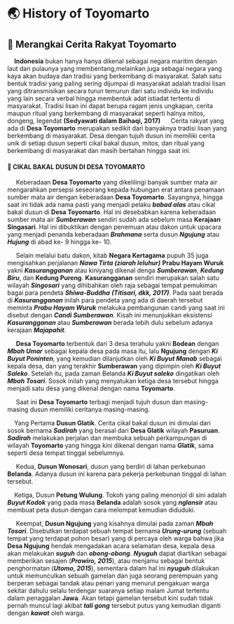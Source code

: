 
# :earth_asia: History of Toyomarto

## :mag_right: Merangkai Cerita Rakyat Toyomarto	

&nbsp;&nbsp;&nbsp;&nbsp;**Indonesia** bukan hanya hanya dikenal sebagai negara maritim dengan laut dan pulaunya yang membentang,melainkan juga sebagai negara yang kaya akan budaya dan tradisi yang berkembang di masyarakat. Salah satu bentuk tradisi yang paling sering dijumpai di masyarakat adalah tradisi lisan yang ditransmisikan secara turun temurun dari satu individu ke individu yang lain secara verbal hingga membentuk adat istiadat tertentu di masyarakat. Tradisi lisan ini dapat berupa ragam jenis ungkapan, cerita maupun ritual yang berkembang di masyarakat seperti halnya mitos, dongeng, legendat **(Sedyawati dalam Baihaqi, 2017)**
&nbsp;&nbsp;&nbsp;&nbsp; Cerita rakyat yang ada di **Desa Toyomarto** merupakan sedikit dari banyaknya tradisi lisan yang berkembang di masyarakat. Desa dengan tujuh dusun ini memiliki cerita unik di setiap dusun seperti cikal bakal dusun, mitos, dan ritual yang berkembang di masyarakat dan masih bertahan hingga saat ini.

#### :scroll: CIKAL BAKAL DUSUN DI DESA TOYOMARTO
&nbsp;&nbsp;&nbsp;&nbsp; Keberadaan **Desa Toyomarto** yang dikelilingi banyak sumber mata air mengarahkan persepsi seseorang kepada hubungan erat antara penamaan sumber mata air dengan keberadaan **Desa Toyomarto**. Sayangnya, hingga saat ini tidak ada nama pasti yang menjadi pelaku ***babad alas*** atau cikal bakal dusun di **Desa Toyomarto**. Hal ini desebabkan karena keberadaan sumber mata air ***Sumberawan*** sendiri sudah ada sebelum masa **Kerajaan Singasari**. Hal ini dibuktikan dengan penemuan atau dakon untuk upacara yang menjadi penanda keberadaan ***Brahmana*** serta dusun ***Ngujung*** atau ***Hujung*** di abad ke- 9 hingga ke- 10.

&nbsp;&nbsp;&nbsp;&nbsp; Selain melalui batu dakon, kitab **Negara Kertagama**  pupuh 35 juga mengisahkan perjalanan ***Nawa Tirta (ziarah leluhur)***  **Prabu Hayam Wuruk** yakni ***Kasurangganan*** atau kiniyang dikenal denga ***Sumberawan***, ***Kedung Biru***,  dan **Kedung Pureng**. **Kasurangganan** sendiri merupakan salah satu wilayah ***Singosari*** yang dihibahkan oleh raja sebagai tempat pemukiman bagai para pendeta ***Shiwa-Buddha*** ***(Titisari, dkk, 2017)***. Pada saat berada di ***Kasurangganan*** inilah para pendeta yang ada di daerah tersebut meminta ***Prabu Hayam Wuruk*** melakuka pembangunan candi yang saat ini disebut dengan ***Candi Sumberawan***. Kisah ini menunjukkan eksistensi ***Kasurangganan*** atau ***Sumberawan*** berada lebih dulu sebelum adanya kerajaan ***Majapahit***.

&nbsp;&nbsp;&nbsp;&nbsp; **Desa Toyomarto** terbentuk dari 3 desa terahulu yakni **Bodean** dengan ***Mbah Umar*** sebagai kepala desa pada masa itu, lalu **Ngujung** dengan ***Ki Buyut Poninten***, yang kemudian dilanjutkan oleh ***Ki Buyut Manab*** sebagai kepala desa, dan yang terakhir **Sumberawan** yang dipimpin oleh ***Ki Buyut Saleko***. Setelah itu, pada zaman Belanda ***Ki Buyut saleko*** dingatikan oleh ***Mbah Tosari***. Sosok inilah yang menyatukan ketiga desa tersebut hingga menjadi satu desa yang dikenal dengan nama **Toyomarto**.

&nbsp;&nbsp;&nbsp;&nbsp; Saat ini **Desa Toyomarto** terbagi menjadi tujuh dusun dan masing-masing dusun memiliki ceritanya masing-masing. 

&nbsp;&nbsp;&nbsp;&nbsp;Yang Pertama **Dusun Glatik**. Cerita cikal bakal dusun ini dimulai dari sosok bernama ***Sadirah*** yang berasal dari **Desa Glatik** wilayah **Pasuruan**. ***Sadirah*** melakukan perjalan dan membuka sebuah perkampungan di wilayah **Toyomarto** yang hingga kini dikenal dengan nama **Glatik**, sama seperti desa tempat tinggal sebelumnya.

&nbsp;&nbsp;&nbsp;&nbsp; Kedua, **Dusun Wonosari**, dusun yang berdiri di lahan perkebunan **Belanda**. Adanya dusun ini karena para pekerja perkebunan tinggal di lahan tersebut. 

&nbsp;&nbsp;&nbsp;&nbsp;Ketiga, Dusun **Petung Wulung**. Tokoh yang paling menonjol di sini adalah ***Buyut Kodok*** yang pada masa **Belanda** adalah sosok yang ***nglansir*** atau membuat peta dusun dengan cara melompat kemudian diduduki. 

&nbsp;&nbsp;&nbsp;&nbsp; Keempat, **Dusun Ngujung** yang kisahnya dimulai  pada zaman ***Mbah Tosari***. Disebutkan terdapat sebuah tempat bernama ***Urung-urung*** (sebuah tempat yang terdapat pohon besar) yang di percaya oleh warga bahwa jika **Desa Ngujung** hendak mengadakan acara selamatan desa, kepala desa akan melakukan ***suguh*** dan ***obong-obong***. ***Nyuguh*** dapat diartikan sebagai memberikan sesajen (***Prawiro, 2015***), atau menjamu sebagai bentuk penghormatan (***Utomo, 2015***), sementara dalam hal ini ***nyuguh*** dilakukan untuk memunculkan sebuah gamelan dan juga seorang perempuan yang berperan sebagai tandak atau penari yang menurut pengakuan warga sekitar dahulu selalu terdengar suaranya setiap malam Jumat tertentu dalam penaggalan **Jawa**. Akan tetapi gamelan tersebut kini sudah tidak pernah muncul lagi akibat ***tali gong*** tersebut putus yang kemudian diganti dengan ***kawat*** oleh warga.
